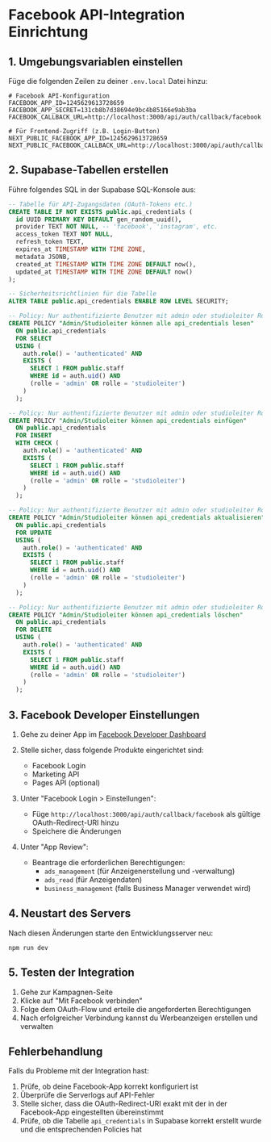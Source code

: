 # Facebook API-Integration Einrichtung

## 1. Umgebungsvariablen einstellen

Füge die folgenden Zeilen zu deiner `.env.local` Datei hinzu:

```
# Facebook API-Konfiguration
FACEBOOK_APP_ID=1245629613728659
FACEBOOK_APP_SECRET=131cb8b7d38694e9bc4b85166e9ab3ba
FACEBOOK_CALLBACK_URL=http://localhost:3000/api/auth/callback/facebook

# Für Frontend-Zugriff (z.B. Login-Button)
NEXT_PUBLIC_FACEBOOK_APP_ID=1245629613728659
NEXT_PUBLIC_FACEBOOK_CALLBACK_URL=http://localhost:3000/api/auth/callback/facebook
```

## 2. Supabase-Tabellen erstellen

Führe folgendes SQL in der Supabase SQL-Konsole aus:

```sql
-- Tabelle für API-Zugangsdaten (OAuth-Tokens etc.)
CREATE TABLE IF NOT EXISTS public.api_credentials (
  id UUID PRIMARY KEY DEFAULT gen_random_uuid(),
  provider TEXT NOT NULL, -- 'facebook', 'instagram', etc.
  access_token TEXT NOT NULL,
  refresh_token TEXT,
  expires_at TIMESTAMP WITH TIME ZONE,
  metadata JSONB,
  created_at TIMESTAMP WITH TIME ZONE DEFAULT now(),
  updated_at TIMESTAMP WITH TIME ZONE DEFAULT now()
);

-- Sicherheitsrichtlinien für die Tabelle
ALTER TABLE public.api_credentials ENABLE ROW LEVEL SECURITY;

-- Policy: Nur authentifizierte Benutzer mit admin oder studioleiter Rolle können lesen
CREATE POLICY "Admin/Studioleiter können alle api_credentials lesen" 
  ON public.api_credentials 
  FOR SELECT 
  USING (
    auth.role() = 'authenticated' AND 
    EXISTS (
      SELECT 1 FROM public.staff 
      WHERE id = auth.uid() AND 
      (rolle = 'admin' OR rolle = 'studioleiter')
    )
  );

-- Policy: Nur authentifizierte Benutzer mit admin oder studioleiter Rolle können einfügen
CREATE POLICY "Admin/Studioleiter können api_credentials einfügen" 
  ON public.api_credentials 
  FOR INSERT 
  WITH CHECK (
    auth.role() = 'authenticated' AND 
    EXISTS (
      SELECT 1 FROM public.staff 
      WHERE id = auth.uid() AND 
      (rolle = 'admin' OR rolle = 'studioleiter')
    )
  );

-- Policy: Nur authentifizierte Benutzer mit admin oder studioleiter Rolle können aktualisieren
CREATE POLICY "Admin/Studioleiter können api_credentials aktualisieren" 
  ON public.api_credentials 
  FOR UPDATE 
  USING (
    auth.role() = 'authenticated' AND 
    EXISTS (
      SELECT 1 FROM public.staff 
      WHERE id = auth.uid() AND 
      (rolle = 'admin' OR rolle = 'studioleiter')
    )
  );

-- Policy: Nur authentifizierte Benutzer mit admin oder studioleiter Rolle können löschen
CREATE POLICY "Admin/Studioleiter können api_credentials löschen" 
  ON public.api_credentials 
  FOR DELETE 
  USING (
    auth.role() = 'authenticated' AND 
    EXISTS (
      SELECT 1 FROM public.staff 
      WHERE id = auth.uid() AND 
      (rolle = 'admin' OR rolle = 'studioleiter')
    )
  );
```

## 3. Facebook Developer Einstellungen

1. Gehe zu deiner App im [Facebook Developer Dashboard](https://developers.facebook.com/apps/)
2. Stelle sicher, dass folgende Produkte eingerichtet sind:
   - Facebook Login
   - Marketing API
   - Pages API (optional)

3. Unter "Facebook Login > Einstellungen":
   - Füge `http://localhost:3000/api/auth/callback/facebook` als gültige OAuth-Redirect-URI hinzu
   - Speichere die Änderungen

4. Unter "App Review":
   - Beantrage die erforderlichen Berechtigungen:
     - `ads_management` (für Anzeigenerstellung und -verwaltung)
     - `ads_read` (für Anzeigendaten)
     - `business_management` (falls Business Manager verwendet wird)

## 4. Neustart des Servers

Nach diesen Änderungen starte den Entwicklungsserver neu:

```
npm run dev
```

## 5. Testen der Integration

1. Gehe zur Kampagnen-Seite
2. Klicke auf "Mit Facebook verbinden"
3. Folge dem OAuth-Flow und erteile die angeforderten Berechtigungen
4. Nach erfolgreicher Verbindung kannst du Werbeanzeigen erstellen und verwalten

## Fehlerbehandlung

Falls du Probleme mit der Integration hast:

1. Prüfe, ob deine Facebook-App korrekt konfiguriert ist
2. Überprüfe die Serverlogs auf API-Fehler
3. Stelle sicher, dass die OAuth-Redirect-URI exakt mit der in der Facebook-App eingestellten übereinstimmt
4. Prüfe, ob die Tabelle `api_credentials` in Supabase korrekt erstellt wurde und die entsprechenden Policies hat 